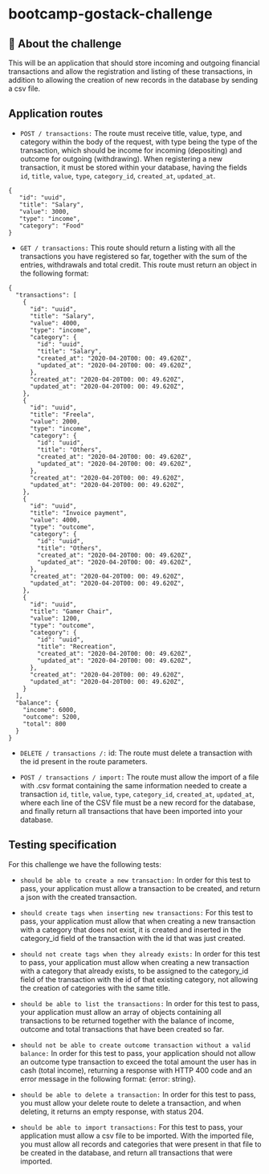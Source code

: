 # bootcamp-gostack-challenge

## 🚀 About the challenge

This will be an application that should store incoming and outgoing financial transactions and allow the registration and listing of these transactions, in addition to allowing the creation of new records in the database by sending a csv file.


## Application routes

- `POST / transactions:` The route must receive title, value, type, and category within the body of the request, with type being the type of the transaction, which should be income for incoming (depositing) and outcome for outgoing (withdrawing). When registering a new transaction, it must be stored within your database, having the fields ` id`, `title`, `value`, `type`, `category_id`, `created_at`, `updated_at`.

```
{
   "id": "uuid",
   "title": "Salary",
   "value": 3000,
   "type": "income",
   "category": "Food"
}
```

- `GET / transactions:` This route should return a listing with all the transactions you have registered so far, together with the sum of the entries, withdrawals and total credit. This route must return an object in the following format:


```
{
  "transactions": [
    {
      "id": "uuid",
      "title": "Salary",
      "value": 4000,
      "type": "income",
      "category": {
        "id": "uuid",
        "title": "Salary",
        "created_at": "2020-04-20T00: 00: 49.620Z",
        "updated_at": "2020-04-20T00: 00: 49.620Z",
      },
      "created_at": "2020-04-20T00: 00: 49.620Z",
      "updated_at": "2020-04-20T00: 00: 49.620Z",
    },
    {
      "id": "uuid",
      "title": "Freela",
      "value": 2000,
      "type": "income",
      "category": {
        "id": "uuid",
        "title": "Others",
        "created_at": "2020-04-20T00: 00: 49.620Z",
        "updated_at": "2020-04-20T00: 00: 49.620Z",
      },
      "created_at": "2020-04-20T00: 00: 49.620Z",
      "updated_at": "2020-04-20T00: 00: 49.620Z",
    },
    {
      "id": "uuid",
      "title": "Invoice payment",
      "value": 4000,
      "type": "outcome",
      "category": {
        "id": "uuid",
        "title": "Others",
        "created_at": "2020-04-20T00: 00: 49.620Z",
        "updated_at": "2020-04-20T00: 00: 49.620Z",
      },
      "created_at": "2020-04-20T00: 00: 49.620Z",
      "updated_at": "2020-04-20T00: 00: 49.620Z",
    },
    {
      "id": "uuid",
      "title": "Gamer Chair",
      "value": 1200,
      "type": "outcome",
      "category": {
        "id": "uuid",
        "title": "Recreation",
        "created_at": "2020-04-20T00: 00: 49.620Z",
        "updated_at": "2020-04-20T00: 00: 49.620Z",
      },
      "created_at": "2020-04-20T00: 00: 49.620Z",
      "updated_at": "2020-04-20T00: 00: 49.620Z",
    }
  ],
  "balance": {
    "income": 6000,
    "outcome": 5200,
    "total": 800
  }
}
```


- `DELETE / transactions /:` id: The route must delete a transaction with the id present in the route parameters.
<p>

- `POST / transactions / import:` The route must allow the import of a file with .csv format containing the same information needed to create a transaction `id`, `title`, `value`, `type`, `category_id`, `created_at`, `updated_at`, where each line of the CSV file must be a new record for the database, and finally return all transactions that have been imported into your database.
<p>

## Testing specification

For this challenge we have the following tests:

- `should be able to create a new transaction:` In order for this test to pass, your application must allow a transaction to be created, and return a json with the created transaction.
<p>

- `should create tags when inserting new transactions:` For this test to pass, your application must allow that when creating a new transaction with a category that does not exist, it is created and inserted in the category_id field of the transaction with the id that was just created.
<p>

- `should not create tags when they already exists:` In order for this test to pass, your application must allow when creating a new transaction with a category that already exists, to be assigned to the category_id field of the transaction with the id of that existing category, not allowing the creation of categories with the same title.
<p>

- `should be able to list the transactions:` In order for this test to pass, your application must allow an array of objects containing all transactions to be returned together with the balance of income, outcome and total transactions that have been created so far.
<p>


- `should not be able to create outcome transaction without a valid balance:` In order for this test to pass, your application should not allow an outcome type transaction to exceed the total amount the user has in cash (total income), returning a response with HTTP 400 code and an error message in the following format: {error: string}.
<p>


- `should be able to delete a transaction:` In order for this test to pass, you must allow your delete route to delete a transaction, and when deleting, it returns an empty response, with status 204.
<p>


- `should be able to import transactions:` For this test to pass, your application must allow a csv file to be imported. With the imported file, you must allow all records and categories that were present in that file to be created in the database, and return all transactions that were imported.

